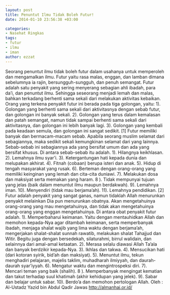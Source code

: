 ```yaml
---
layout: post
title: Penuntut Ilmu Tidak Boleh Futur!
date: 2014-01-10 23:56:38 +03:00

categories:
- Nasehat Ringkas
tags:
- futur
- ilmu
- iman
author: ezzat
---
```

Seorang penuntut ilmu tidak boleh futur dalam usahanya untuk memperoleh dan mengamalkan ilmu. Futur yaitu rasa malas, enggan, dan lamban dimana sebelumnya ia rajin, bersungguh-sungguh, dan penuh semangat.
Futur adalah satu penyakit yang sering menyerang sebagian ahli ibadah, para da’i, dan penuntut ilmu. Sehingga seseorang menjadi lemah dan malas, bahkan terkadang berhenti sama sekali dari melakukan aktivitas kebaikan.
Orang yang terkena penyakit futur ini berada pada tiga golongan, yaitu:
1). Golongan yang berhenti sama sekali dari aktivitasnya dengan sebab futur, dan golongan ini banyak sekali.
2). Golongan yang terus dalam kemalasan dan patah semangat, namun tidak sampai berhenti sama sekali dari aktivitasnya, dan golongan ini lebih banyak lagi.
3). Golongan yang kembali pada keadaan semula, dan golongan ini sangat sedikit. [1]
Futur memiliki banyak dan bermacam-macam sebab. Apabila seorang muslim selamat dari sebagiannya, maka sedikit sekali kemungkinan selamat dari yang lainnya. Sebab-sebab ini sebagiannya ada yang bersifat umum dan ada yang bersifat khusus.
Di antara sebab-sebab itu adalah.
1). Hilangnya keikhlasan.
2). Lemahnya ilmu syar’i.
3). Ketergantungan hati kepada dunia dan melupakan akhirat.
4). Fitnah (cobaan) berupa isteri dan anak.
5). Hidup di tengah masyarakat yang rusak.
6). Berteman dengan orang-orang yang memiliki keinginan yang lemah dan cita-cita duniawi.
7). Melakukan dosa dan maksiyat serta memakan yang haram.
8 ). Tidak mempunyai tujuan yang jelas (baik dalam menuntut ilmu maupun berdakwah).
9). Lemahnya iman.
10). Menyendiri (tidak mau berjama’ah).
11). Lemahnya pendidikan. [2]
Futur adalah penyakit yang sangat ganas, namun tidaklah Allah menurunkan penyakit melainkan Dia pun menurunkan obatnya. Akan mengetahuinya orang-orang yang mau mengetahuinya, dan tidak akan mengetahuinya orang-orang yang enggan mengetahuinya.
Di antara obat penyakit futur adalah.
1). Memperbaharui keimanan.
Yaitu dengan mentauhidkan Allah dan memohon kepada-Nya agar ditambah keimanan, serta memperbanyak ibadah, menjaga shalat wajib yang lima waktu dengan berjama’ah, mengerjakan shalat-shalat sunnah rawatib, melakukan shalat Tahajjud dan Witir. Begitu juga dengan bersedekah, silaturahmi, birrul walidain, dan selainnya dari amal-amal ketaatan.
2). Merasa selalu diawasi Allah Ta’ala dan banyak berdzikir kepada-Nya.
3). Ikhlas dan takwa.
4). Mensucikan hati (dari kotoran syirik, bid’ah dan maksiyat).
5). Menuntut ilmu, tekun menghadiri pelajaran, majelis taklim, muhadharah ilmiyyah, dan daurah-daurah syar’iyyah.
6). Mengatur waktu dan mengintrospeksi diri.
7). Mencari teman yang baik (shalih).
8 ). Memperbanyak mengingat kematian dan takut terhadap suul khatimah (akhir kehidupan yang jelek).
9). Sabar dan belajar untuk sabar.
10). Berdo’a dan memohon pertologan Allah.
Oleh : Al-Ustadz Yazid bin Abdul Qadir Jawas
http://almanhaj.or.id/
